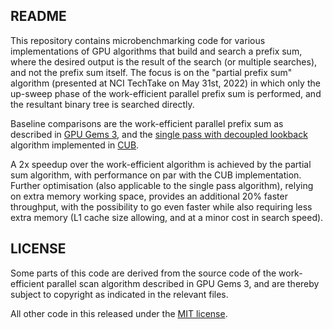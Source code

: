 README
------

This repository contains microbenchmarking code for various implementations of
GPU algorithms that build and search a prefix sum, where the desired output is
the result of the search (or multiple searches), and not the prefix sum itself.
The focus is on the "partial prefix sum" algorithm (presented at NCI TechTake
on May 31st, 2022) in which only the up-sweep phase of the work-efficient
parallel prefix sum is performed, and the resultant binary tree is searched
directly.

Baseline comparisons are the work-efficient parallel prefix sum as described in
[GPU Gems 3](https://developer.nvidia.com/gpugems/gpugems3/part-vi-gpu-computing/chapter-39-parallel-prefix-sum-scan-cuda),
and the [single pass with decoupled lookback](https://research.nvidia.com/publication/2016-03_single-pass-parallel-prefix-scan-decoupled-look-back)
algorithm implemented in [CUB](https://github.com/NVIDIA/cub).

A 2x speedup over the work-efficient algorithm is achieved by the partial sum
algorithm, with performance on par with the CUB implementation. Further
optimisation (also applicable to the single pass algorithm), relying on extra
memory working space, provides an additional 20% faster throughput, with the
possibility to go even faster while also requiring less extra memory (L1 cache
size allowing, and at a minor cost in search speed).

LICENSE
-------

Some parts of this code are derived from the source code of the work-efficient
parallel scan algorithm described in GPU Gems 3, and are thereby subject to
copyright as indicated in the relevant files.

All other code in this released under the [MIT license](LICENSE.txt).
